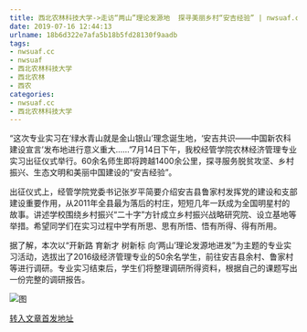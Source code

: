 ```yaml
---
title: 西北农林科技大学->走访“两山”理论发源地  探寻美丽乡村“安吉经验” | nwsuaf.cc
date: 2019-07-16 12:44:13
urlname: 18b6d322e7afa5b18b5fd28130f9aadb
tags: 
- nwsuaf.cc
- nwsuaf
- 西北农林科技大学
- 西北农林
- 西农
categories:
- nwsuaf.cc
- 西北农林科技大学
---
```



“这次专业实习在‘绿水青山就是金山银山’理念诞生地，‘安吉共识——中国新农科建设宣言’发布地进行意义重大……”7月14日下午，我校经管学院农林经济管理专业实习出征仪式举行。60余名师生即将跨越1400余公里，探寻服务脱贫攻坚、乡村振兴、生态文明和美丽中国建设的“安吉经验”。

出征仪式上，经管学院党委书记张岁平简要介绍安吉县鲁家村发挥党的建设和支部建设重要作用，从2011年全县最为落后的村庄，短短几年一跃成为全国明星村的故事。讲述学校围绕乡村振兴“二十字”方针成立乡村振兴战略研究院、设立基地等举措。希望同学们在实习过程中学有所思、思有所悟、悟有所得、得有所用。

据了解，本次以“开新路 育新才 树新标 向‘两山’理论发源地进发”为主题的专业实习活动，选拔出了2016级经济管理专业的50余名学生，前往安吉县余村、鲁家村等进行调研。专业实习结束后，学生们将整理调研所得资料，根据自己的课题写出一份完整的调研报告。



![图](https://news.nwsuaf.edu.cn/images/content/2019-07/20190716092547368815.jpg)

[转入文章首发地址](https://news.nwsuaf.edu.cn/xnxw/90979.htm)